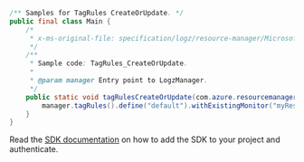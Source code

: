 ```java
/** Samples for TagRules CreateOrUpdate. */
public final class Main {
    /*
     * x-ms-original-file: specification/logz/resource-manager/Microsoft.Logz/stable/2020-10-01/examples/TagRules_CreateOrUpdate.json
     */
    /**
     * Sample code: TagRules_CreateOrUpdate.
     *
     * @param manager Entry point to LogzManager.
     */
    public static void tagRulesCreateOrUpdate(com.azure.resourcemanager.logz.LogzManager manager) {
        manager.tagRules().define("default").withExistingMonitor("myResourceGroup", "myMonitor").create();
    }
}
```

Read the [SDK documentation](https://github.com/Azure/azure-sdk-for-java/blob/azure-resourcemanager-logz_1.0.0-beta.1/sdk/logz/azure-resourcemanager-logz/README.md) on how to add the SDK to your project and authenticate.
